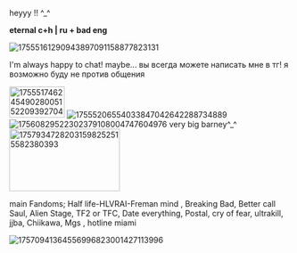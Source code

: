 heyyy !!  ^_^


  **eternal c+h | ru + bad eng**

![17555161290943897091158877823131](https://github.com/user-attachments/assets/0cc868bc-b1b1-4b4a-8a3b-c940462fc59d)

I'm always happy to chat! maybe...
 вы всегда можете написать мне в тг! я возможно буду не против общения

<img width="99" height="56" alt="17555174624549028005152209392704" src="https://github.com/user-attachments/assets/4382144c-2307-4531-b122-ae7f84f6eec6" /> ![17555206554033847042642288734889](https://github.com/user-attachments/assets/c133c3ed-0693-47e2-af0d-487d49352a16) ![17560829522302379108004747604976](https://github.com/user-attachments/assets/ba6465e6-a4c8-455a-bf70-6eab8d93fd1e)
very big barney^_^ <img width="198" height="112" alt="17579347282031598252515582380393" src="https://github.com/user-attachments/assets/7fc392b6-de71-43cf-a05a-5d4bd5b51693" />




main Fandoms; Half life-HLVRAI-Freman mind , Breaking Bad, Better call Saul, Alien Stage, TF2 or TFC, Date everything, Postal, cry of fear, ultrakill, jjba, Chiikawa, Mgs , hotline miami 

![17570941364556996823001427113996](https://github.com/user-attachments/assets/23b45c2b-abc8-44ac-916e-f9e0a03a5b21)

